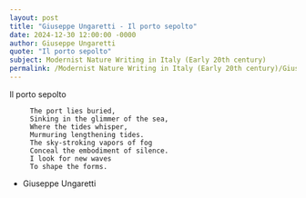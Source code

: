 ```yaml
---
layout: post
title: "Giuseppe Ungaretti - Il porto sepolto"
date: 2024-12-30 12:00:00 -0000
author: Giuseppe Ungaretti
quote: "Il porto sepolto"
subject: Modernist Nature Writing in Italy (Early 20th century)
permalink: /Modernist Nature Writing in Italy (Early 20th century)/Giuseppe Ungaretti/Giuseppe Ungaretti - Il porto sepolto
---
```


Il porto sepolto

         The port lies buried,
         Sinking in the glimmer of the sea,  
         Where the tides whisper,
         Murmuring lengthening tides.  
         The sky-stroking vapors of fog  
         Conceal the embodiment of silence.  
         I look for new waves  
         To shape the forms.  
         
        
          
          


- Giuseppe Ungaretti
